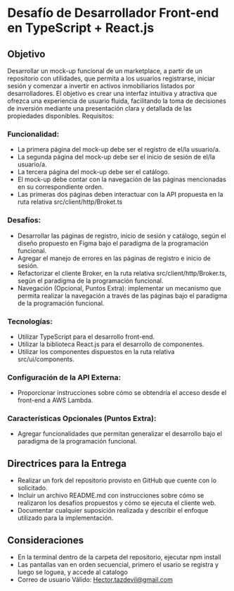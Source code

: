 # Desafío de Desarrollador Front-end en TypeScript + React.js


## Objetivo

Desarrollar un mock-up funcional de un marketplace, a partir de un repositorio con utilidades, que permita a los usuarios registrarse, iniciar sesión y comenzar a invertir en activos inmobiliarios listados por desarrolladores. El objetivo es crear una interfaz intuitiva y atractiva que ofrezca una experiencia de usuario fluida, facilitando la toma de decisiones de inversión mediante una presentación clara y detallada de las propiedades disponibles.
Requisitos:

### Funcionalidad:

+ La primera página del mock-up debe ser el registro de el/la usuario/a.
+ La segunda página del mock-up debe ser el inicio de sesión de el/la usuario/a.
+ La tercera página del mock-up debe ser el catálogo. 
+ El mock-up debe contar con la navegación de las páginas mencionadas en su correspondiente orden.
+ Las primeras dos páginas deben interactuar con la API propuesta en la ruta relativa src/client/http/Broket.ts

### Desafíos:

+ Desarrollar las páginas de registro, inicio de sesión y catálogo, según el diseño propuesto en Figma bajo el paradigma de la programación funcional.
+ Agregar el manejo de errores en las páginas de registro e inicio de sesión.
+ Refactorizar el cliente Broker, en la ruta relativa src/client/http/Broker.ts, según el paradigma de la programación funcional.  
+ Navegación (Opcional, Puntos Extra): implementar un mecanismo que permita realizar la navegación a través de las páginas bajo el paradigma de la programación funcional.  

### Tecnologías:

+ Utilizar TypeScript para el desarrollo front-end.
+ Utilizar la biblioteca React.js para el desarrollo de componentes.
+ Utilizar los componentes dispuestos en la ruta relativa src/ui/components.

### Configuración de la API Externa:

+ Proporcionar instrucciones sobre cómo se obtendría el acceso desde el front-end a AWS Lambda.


### Características Opcionales (Puntos Extra):

+ Agregar funcionalidades que permitan generalizar el desarrollo bajo el paradigma de la programación funcional.  


## Directrices para la Entrega

+ Realizar un fork del repositorio provisto en GitHub que cuente con lo solicitado.
+ Incluir un archivo README.md con instrucciones sobre cómo se realizaron los desafíos propuestos y cómo se ejecuta el cliente web.
+ Documentar cualquier suposición realizada y describir el enfoque utilizado para la implementación.

## Consideraciones 

- En la terminal dentro de la carpeta del repositorio, ejecutar npm install
- Las pantallas van en orden secuencial, primero el usario se registra y luego se loguea, y accede al catalogo
- Correo de usuario Válido: Hector.tazdevil@gmail.com
